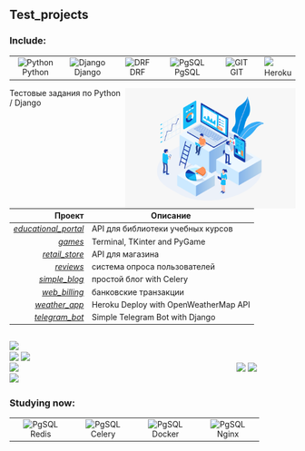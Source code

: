 ## Test_projects

### Include:
<table>
  <tr>
    <td align="center" width="96">
        <img src="https://web-creator.ru/uploads/Page/19/python.svg" width="48" height="48" alt="Python" />
        <br>Python
    </td>
    <td align="center" width="96">
        <img src="https://habrastorage.org/getpro/freelansim/allfiles/53/533/533670/839d71d825.png" width="48" height="48" alt="Django" />
        <br>Django
    </td>
    <td align="center" width="96">
        <img src="https://ps.w.org/custom-wp-rest-api/assets/icon-128x128.png?rev=1975404" width="48" height="48" alt="DRF" />
        <br>DRF
    </td>
    <td align="center" width="96">
        <img src="https://upload.wikimedia.org/wikipedia/commons/2/29/Postgresql_elephant.svg" width="48" height="48" alt="PgSQL" />
        <br>PgSQL
    </td>
    <td align="center" width="96">
        <img src="https://tproger.ru/s3/uploads/2020/12/git_guide_for_beginners-cover-icon-original.png" width="48" height="48" alt="GIT" />
        <br>GIT
    </td>
    <td>
        <img src="https://img.shields.io/badge/-Heroku-red?style=flat-square&logo=Heroku" height="48 alt="Heroku" />
        <br>Heroku
    </td>
  </tr>
</table>

<img align="right" src="https://github.com/ReVadim/Admission_test_projects/blob/main/background_image.png" width="300"/>

Тестовые задания по Python / Django    

| Проект | Описание |
|---: | --- |
| [_educational_portal_](https://github.com/ReVadim/Admission_test_projects/tree/main/educational_portal) | API для библиотеки учебных курсов |
| [_games_](https://github.com/ReVadim/Games) | Terminal, TKinter and PyGame |
| [_retail_store_](https://github.com/ReVadim/Admission_test_projects/tree/main/retail_store) | API для магазина |
| [_reviews_](https://github.com/ReVadim/Admission_test_projects/tree/main/reviews) |система опроса пользователей|
| [_simple_blog_](https://github.com/ReVadim/Admission_test_projects/tree/main/simple_blog) | простой блог with Celery |
| [_web_billing_](https://github.com/ReVadim/Admission_test_projects/tree/main/web_billing) | банковские транзакции |
| [_weather_app_](https://meteostation-v1.herokuapp.com) | Heroku Deploy with OpenWeatherMap API |
| [_telegram_bot_](https://github.com/ReVadim/bots) | Simple Telegram Bot with Django |

##    

![](https://github-profile-summary-cards.vercel.app/api/cards/profile-details?username=revadim&theme=nord_bright) <br>
![](https://github-profile-summary-cards.vercel.app/api/cards/repos-per-language?username=revadim&theme=nord_bright) 
![](https://github-profile-summary-cards.vercel.app/api/cards/most-commit-language?username=revadim&theme=nord_bright) <br>
![](https://github-profile-summary-cards.vercel.app/api/cards/stats?username=revadim&theme=nord_bright) 
![](https://github-profile-summary-cards.vercel.app/api/cards/productive-time?username=revadim&theme=nord_bright)
<img width="400px" align="left" src="https://github-readme-stats.vercel.app/api/top-langs/?username=ReVadim&hide=css&layout=compact"/>
<br>
![](https://komarev.com/ghpvc/?username=revadim)

### Studying now:

<table>
    <td align="center" width="96">
        <img src="https://plugins.jetbrains.com/files/12820/141266/icon/pluginIcon.svg" width="48" height="48" alt="PgSQL" />
        <br>Redis
    </td>
    <td align="center" width="96">
        <img src="https://pbs.twimg.com/profile_images/3534818042/cb2fc8174648f5862d73efc33109e8ea_400x400.png" width="48" height="48" alt="PgSQL" />
        <br>Celery
    </td>
    <td align="center" width="96">
        <img src="https://timeweb.com/ru/community/article/82/82a19c4a0263cc9bf31614260ac17e71.png" width="48" height="48" alt="PgSQL" />
        <br>Docker
    </td>
    <td align="center" width="96">
        <img src="https://encrypted-tbn0.gstatic.com/images?q=tbn:ANd9GcRsbQP2DoSO32lDEtfRfMDsrpAhn-qUxh-9YMvFqDuYuH5NgkfrBlj1l3mjDGca0z4z7Fg&usqp=CAU" width="48" height="48" alt="PgSQL" />
        <br>Nginx
    </td>
  </tr>
</table>
